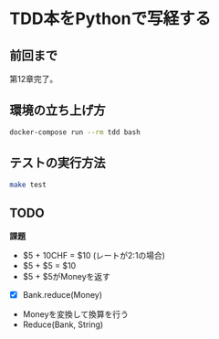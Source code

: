 TDD本をPythonで写経する
======================

## 前回まで

第12章完了。

## 環境の立ち上げ方

```bash
docker-compose run --rm tdd bash
```

## テストの実行方法

```bash
make test
```

## TODO

**課題**
- $5 + 10CHF = $10 (レートが2:1の場合)
- $5 + $5 = $10
- $5 + $5がMoneyを返す
- [x] Bank.reduce(Money)
- Moneyを変換して換算を行う
- Reduce(Bank, String)


